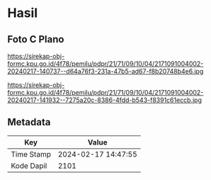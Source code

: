 # Hasil

## Foto C Plano

https://sirekap-obj-formc.kpu.go.id/4f78/pemilu/pdpr/21/71/09/10/04/2171091004002-20240217-140737--d64a76f3-231a-47b5-ad67-f8b20748b4e6.jpg

https://sirekap-obj-formc.kpu.go.id/4f78/pemilu/pdpr/21/71/09/10/04/2171091004002-20240217-141932--7275a20c-8386-4fdd-b543-f8391c61eccb.jpg


## Metadata

| Key        | Value               |
| ---------- | ------------------- |
| Time Stamp | 2024-02-17 14:47:55 |
| Kode Dapil | 2101                |



